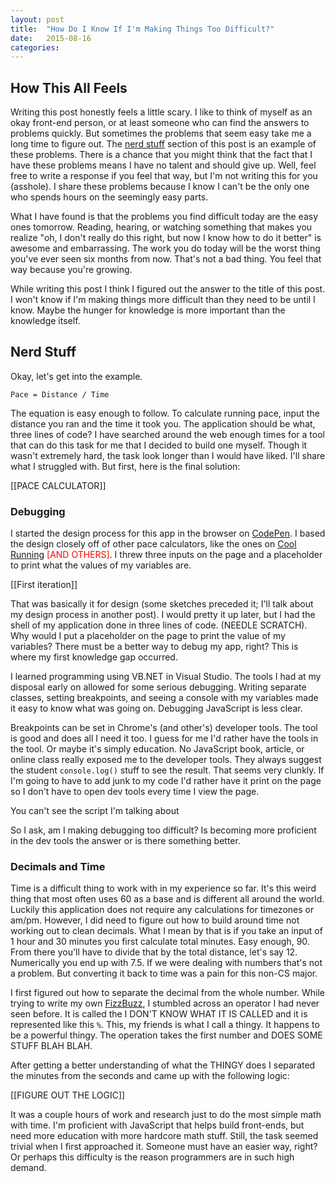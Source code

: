 ```yaml
---
layout: post
title:  "How Do I Know If I'm Making Things Too Difficult?"
date:   2015-08-16
categories:
---
```


## How This All Feels

Writing this post honestly feels a little scary. I like to think of myself as an okay front-end person, or at least someone who can find the answers to problems quickly. But sometimes the problems that seem easy take me a long time to figure out. The [nerd stuff](#nerd-stuff) section of this post is an example of these problems. There is a chance that you might think that the fact that I have these problems means I have no talent and should give up. Well, feel free to write a response if you feel that way, but I'm not writing this for you (asshole). I share these problems because I know I can't be the only one who spends hours on the seemingly easy parts.

What I have found is that the problems you find difficult today are the easy ones tomorrow. Reading, hearing, or watching something that makes you realize "oh, I don't really do this right, but now I know how to do it better" is awesome and embarrassing. The work you do today will be the worst thing you've ever seen six months from now. That's not a bad thing. You feel that way because you're growing.

While writing this post I think I figured out the answer to the title of this post. I won't know if I'm making things more difficult than they need to be until I know. Maybe the hunger for knowledge is more important than the knowledge itself.


## Nerd Stuff

Okay, let's get into the example.

<code>Pace = Distance / Time</code>

The equation is easy enough to follow. To calculate running pace, input the distance you ran and the time it took you. The application should be what, three lines of code? I have searched around the web enough times for a tool that can do this task for me that I decided to build one myself. Though it wasn't extremely hard, the task look longer than I would have liked. I'll share what I struggled with. But first, here is the final solution:

[[PACE CALCULATOR]]

### Debugging

I started the design process for this app in the browser on [CodePen](codepen.io). I based the design closely off of other pace calculators, like the ones on [Cool Running](coolrunning.com/) <span style="color:red">[AND OTHERS]</span>. I threw three inputs on the page and a placeholder to print what the values of my variables are.

[[First iteration]]

That was basically it for design (some sketches preceded it; I'll talk about my design process in another post). I would pretty it up later, but I had the shell of my application done in three lines of code. (NEEDLE SCRATCH). Why would I put a placeholder on the page to print the value of my variables? There must be a better way to debug my app, right? This is where my first knowledge gap occurred.

I learned programming using VB.NET in Visual Studio. The tools I had at my disposal early on allowed for some serious debugging. Writing separate classes, setting breakpoints, and seeing a console with my variables made it easy to know what was going on. Debugging JavaScript is less clear.

Breakpoints can be set in Chrome's (and other's) developer tools. The tool is good and does all I need it too. I guess for me I'd rather have the tools in the tool. Or maybe it's simply education. No JavaScript book, article, or online class really exposed me to the developer tools. They always suggest the student <code>console.log()</code> stuff to see the result. That seems very clunkly. If I'm going to have to add junk to my code I'd rather have it print on the page so I don't have to open dev tools every time I view the page.

<script src="/js/breakpointtest.js" async></script>
<noscript>You can't see the script I'm talking about</noscript>

So I ask, am I making debugging too difficult? Is becoming more proficient in the dev tools the answer or is there something better.

### Decimals and Time

Time is a difficult thing to work with in my experience so far. It's this weird thing that most often uses 60 as a base and is different all around the world. Luckily this application does not require any calculations for timezones or am/pm. However, I did need to figure out how to build around time not working out to clean decimals. What I mean by that is if you take an input of 1 hour and 30 minutes you first calculate total minutes. Easy enough, 90. From there you'll have to divide that by the total distance, let's say 12. Numerically you end up with 7.5. If we were dealing with numbers that's not a problem. But converting it back to time was a pain for this non-CS major.

I first figured out how to separate the decimal from the whole number. While trying to write my own [FizzBuzz](thing), I stumbled across an operator I had never seen before. It is called the <span color="red">I DON'T KNOW WHAT IT IS CALLED</span> and it is represented like this <code>%</code>. This, my friends is what I call a thingy. It happens to be a powerful thingy. The operation takes the first number and <span color="red">DOES SOME STUFF BLAH BLAH</span>.

After getting a better understanding of what the <SPAN COLOR="RED">THINGY</span> does I separated the minutes from the seconds and came up with the following logic:

[[FIGURE OUT THE LOGIC]]

It was a couple hours of work and research just to do the most simple math with time. I'm proficient with JavaScript that helps build front-ends, but need more education with more hardcore math stuff. Still, the task seemed trivial when I first approached it. Someone must have an easier way, right? Or perhaps this difficulty is the reason programmers are in such high demand.
